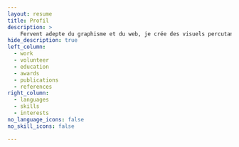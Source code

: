 ```yaml
---
layout: resume
title: Profil
description: >
    Fervent adepte du graphisme et du web, je crée des visuels percutants et explore le développement. En progressant dans le domaine du web, j'aspire à évoluer vers un rôle de développeur, mettant en œuvre ma vision 360 pour des collaborations efficaces et des résultats de qualité. Ouvert aux nouvelles opportunités, je suis disponible pour explorer et enrichir de nouveaux projets.
hide_description: true
left_column:
  - work
  - volunteer
  - education
  - awards
  - publications
  - references
right_column:
  - languages
  - skills
  - interests
no_language_icons: false
no_skill_icons: false

---
```

